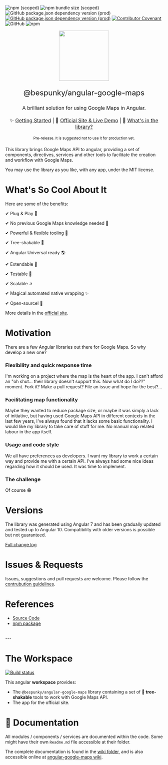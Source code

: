 ![npm (scoped)](https://img.shields.io/npm/v/@bespunky/angular-google-maps?style=flat-square&label=version)
![npm bundle size (scoped)](https://img.shields.io/bundlephobia/min/@bespunky/angular-google-maps?style=flat-square)
![GitHub package.json dependency version (prod)](https://img.shields.io/github/package-json/dependency-version/bespunky/angular-google-maps/@angular/core?style=flat-square)
[![GitHub package.json dependency version (prod)](https://img.shields.io/github/package-json/dependency-version/bespunky/angular-google-maps/@bespunky/angular-zen?style=flat-square)](https://npmjs.com/package/@bespunky/angular-zen)
[![Contributor Covenant](https://img.shields.io/badge/Contributor%20Covenant-v2.0%20adopted-ff69b4.svg?style=flat-square)](https://github.com/BeSpunky/angular-google-maps/blob/master/code_of_conduct.md)
![GitHub](https://img.shields.io/github/license/bespunky/angular-google-maps?style=flat-square)
![npm](https://img.shields.io/npm/dt/@bespunky/angular-google-maps?style=flat-square)

<p align="center">
    <img src="https://bs-angular-g-maps.web.app/assets/logo.svg" width="160"/>
</p>

<p align="center" style="font-size: x-large">@bespunky/angular-google-maps</p>
<p align="center" style="font-size: medium">A brilliant solution for using Google Maps in Angular.</p>

<p align="center" style="font-size: medium; margin: 20px auto">
    ✨ <a href="https://bs-angular-g-maps.web.app/docs/additional-documentation/getting-started.html">Getting Started</a> |
    🙌 <a href="https://bs-angular-g-maps.web.app">Official Site & Live Demo</a> |
    🎁 <a href="https://bs-angular-g-maps.web.app/docs/modules.html">What's in the library?</a>
</p>

<p align="center" style="font-size: smaller; margin: 20px auto;">Pre-release. It is suggested not to use it for production yet.</p>

This library brings Google Maps API to angular, providing a set of components, directives, services and other tools to facilitate the creation and workflow with Google Maps.

You may use the library as you like, with any app, under the MIT license.

# What's So Cool About It
Here are some of the benefits:

✔ Plug & Play 🔌

✔ No previous Google Maps knowledge needed 🤯

✔ Powerful & flexible tooling 💪

✔ Tree-shakable 🌳

✔ Angular Universal ready 🌎

✔ Extendable 🧩

✔ Testable 🧪

✔ Scalable ↗

✔ Magical automated native wrapping ✨

✔ Open-source! 🤩

More details in the [official site](https://bs-angular-g-maps.web.app/).

# Motivation
There are a few Angular libraries out there for Google Maps. So why develop a new one?

### Flexibility and quick response time
I'm working on a project where the map is the heart of the app. I can't afford an "oh shut... their library doesn't support this. Now what do I do??" moment. Fork it? Make a pull request? File an issue and hope for the best?...

### Facilitating map functionality
Maybe they wanted to reduce package size, or maybe it was simply a lack of initiative, but having used Google Maps API in different contexts in the last few years, I've always found that it lacks some basic functionality. I would like my library to take care of stuff for me. No manual map related labour in the app itself.

### Usage and code style
We all have preferences as developers. I want my library to work a certain way and provide me with a certain API. I've always had some nice ideas regarding how it should be used. It was time to implement.

### The challenge
Of course 😁

# Versions
The library was generated using Angular 7 and has been gradually updated and tested up to Angular 10. 
Compatibility with older versions is possible but not guaranteed.

[Full change log](https://bs-angular-g-maps.web.app/docs/changelog.html)

# Issues & Requests
Issues, suggestions and pull requests are welcome. Please follow the [contrubution guidelines](https://bs-angular-g-maps.web.app/docs/contributing.html).

# References
- [Source Code](https://github.com/bespunky/angular-google-maps)
- [npm package](https://www.npmjs.com/package/%40bespunky/angular-google-maps)

<br/>
---

# The Workspace
[![Build status](https://dev.azure.com/BeSpunky/Libraries/_apis/build/status/angular-google-maps/Build%20angular-google-maps)](https://dev.azure.com/BeSpunky/Libraries/_build/latest?definitionId=29)

This angular **workspace** provides:
- The `@bespunky/angular-google-maps` library containing a set of **🌳 tree-shakable** tools to work with Google Maps API.
- The app for the official site.

# 📖 Documentation

All modules / components / services are documented within the code. Some might have their own `Readme.md` file accessible at their folder.

The complete documentation is found in the [wiki folder](https://github.com/BeSpunky/angular-google-maps/tree/master/wiki), and is also accessible online at [angular-google-maps wiki](https://bs-angular-g-maps.web.app/docs/index.html).
